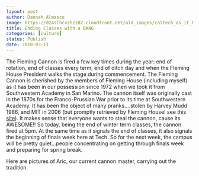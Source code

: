 ```yaml
---
layout: post
author: Dannah Almasco
image: https://d24slhcvzhzz82.cloudfront.net/old_images/caltech_as_it_happens/6a0105349b8251970b0120a925618a970b.jpg
title: Ending Classes with a BANG
categories: [culture]
status: Publish
date: 2010-03-11
---
```


The Fleming Cannon is fired a few key times during the year: end of rotation, end of classes every term, end of ditch day and when the Fleming House President walks the stage during commencement. 
The Fleming Cannon is cherished by the members of Fleming House (including myself) as it has been in our possession since 1972 when we took it from Southwestern Academy in San Marino. The cannon itself was originally cast in the 1870s for the Franco-Prussian War prior to its time at Southwestern Academy. It has been the object of many pranks....stolen by Harvey Mudd 1986, and MIT in 2006 (but promptly retrieved by Fleming House! see this [site](https://www.flemingcannon.com/)). It makes sense that everyone wants to steal the cannon, cause its AWESOME!!
So today, being the end of winter term classes, the cannon fired at 5pm. At the same time as it signals the end of classes, it also signals the beginning of finals week here at Tech. So for the next week, the campus will be pretty quiet...people concentrating on getting through finals week and preparing for spring break.

Here are pictures of Aric, our current cannon master, carrying out the tradition.

